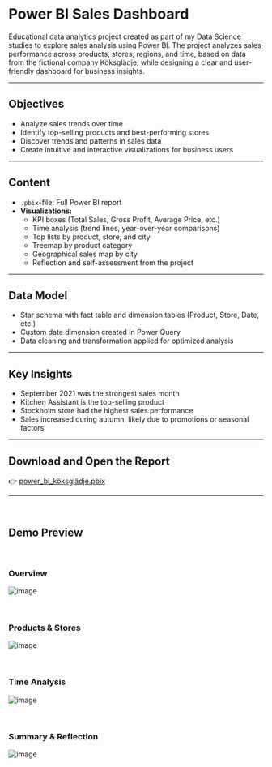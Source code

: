 # Power BI Sales Dashboard

Educational data analytics project created as part of my Data Science studies to explore sales analysis using Power BI. The project analyzes sales performance across products, stores, regions, and time, based on data from the fictional company Köksglädje, while designing a clear and user-friendly dashboard for business insights.

---

## Objectives
- Analyze sales trends over time
- Identify top-selling products and best-performing stores
- Discover trends and patterns in sales data
- Create intuitive and interactive visualizations for business users
  
---

## Content
- `.pbix`-file: Full Power BI report
- **Visualizations:**
  - KPI boxes (Total Sales, Gross Profit, Average Price, etc.)
  - Time analysis (trend lines, year-over-year comparisons)
  - Top lists by product, store, and city
  - Treemap by product category
  - Geographical sales map by city
  - Reflection and self-assessment from the project

---

## Data Model
- Star schema with fact table and dimension tables (Product, Store, Date, etc.)
- Custom date dimension created in Power Query
- Data cleaning and transformation applied for optimized analysis

---

## Key Insights
- September 2021 was the strongest sales month
- Kitchen Assistant is the top-selling product
- Stockholm store had the highest sales performance
- Sales increased during autumn, likely due to promotions or seasonal factors

---

## Download and Open the Report

👉 [power_bi_köksglädje.pbix](./power_bi_köksglädje.pbix)  


---

<br>

## Demo Preview  
<br>

### Overview  
![image](https://github.com/user-attachments/assets/c34a7413-4084-42a6-93fa-df9ba22caff9)

<br>

### Products & Stores  
![image](https://github.com/user-attachments/assets/a1a914d4-a0f1-47e6-90be-a4e55c828836)

<br>

### Time Analysis  
![image](https://github.com/user-attachments/assets/1e08f748-ca7e-4fa9-9054-f49d8f38f8c8)

<br>

### Summary & Reflection  
![image](https://github.com/user-attachments/assets/c8e2461e-fa95-475c-bf5e-f0564cc8ee6b)

